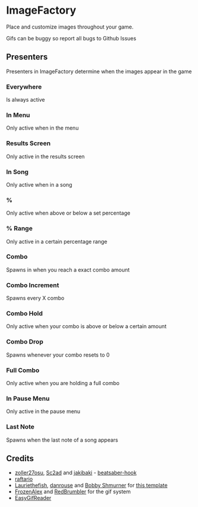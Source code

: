 # ImageFactory

Place and customize images throughout your game.

Gifs can be buggy so report all bugs to Github Issues

## Presenters
Presenters in ImageFactory determine when the images appear in the game

### Everywhere
Is always active

### In Menu
Only active when in the menu

### Results Screen
Only active in the results screen

### In Song
Only active when in a song

### %
Only active when above or below a set percentage

### % Range
Only active in a certain percentage range

### Combo
Spawns in when you reach a exact combo amount

### Combo Increment
Spawns every X combo

### Combo Hold
Only active when your combo is above or below a certain amount

### Combo Drop
Spawns whenever your combo resets to 0

### Full Combo
Only active when you are holding a full combo

### In Pause Menu
Only active in the pause menu

### Last Note
Spawns when the last note of a song appears

## Credits

* [zoller27osu](https://github.com/zoller27osu), [Sc2ad](https://github.com/Sc2ad) and [jakibaki](https://github.com/jakibaki) - [beatsaber-hook](https://github.com/sc2ad/beatsaber-hook)
* [raftario](https://github.com/raftario)
* [Lauriethefish](https://github.com/Lauriethefish), [danrouse](https://github.com/danrouse) and [Bobby Shmurner](https://github.com/BobbyShmurner) for [this template](https://github.com/Lauriethefish/quest-mod-template)
* [FrozenAlex](https://github.com/FrozenAlex) and [RedBrumbler](https://github.com/RedBrumbler) for the gif system
* [EasyGifReader](https://github.com/Chlumsky/EasyGifReader/tree/master)
